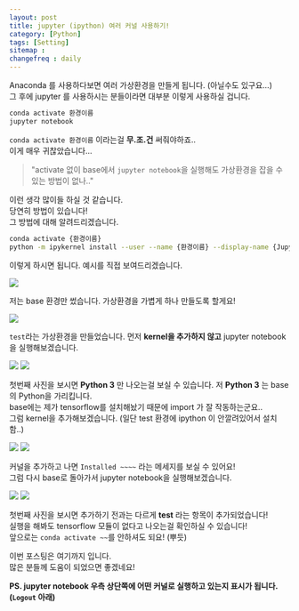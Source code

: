 ```yaml
---
layout: post
title: jupyter (ipython) 여러 커널 사용하기!
category: [Python]
tags: [Setting]
sitemap :
changefreq : daily
---
```


Anaconda 를 사용하다보면 여러 가상환경을 만들게 됩니다. (아닐수도 있구요...)  
그 후에 jupyter 를 사용하시는 분들이라면 대부분 이렇게 사용하실 겁니다.  

``` bash
conda activate 환경이름
jupyter notebook
```

`conda activate 환경이름` 이라는걸 **무.조.건** 써줘야하죠..  
이게 매우 귀찮았습니다...  
> "activate 없이 base에서 `jupyter notebook`을 실행해도 가상환경을 잡을 수 있는 방법이 없나.."   

이런 생각 많이들 하실 것 같습니다.  
당연히 방법이 있습니다!  
그 방법에 대해 알려드리겠습니다.  

``` bash
conda activate {환경이름}
python -m ipykernel install --user --name {환경이름} --display-name {Jupyter에 표시될 이름}
```

이렇게 하시면 됩니다. 예시를 직접 보여드리겠습니다. 

<img src='https://jjerry-k.github.io/public/img/multi_kernel/01.png'>

저는 base 환경만 썼습니다. 가상환경을 가볍게 하나 만들도록 할게요!

<img src='https://jjerry-k.github.io/public/img/multi_kernel/02.png'>

`test`라는 가상환경을 만들었습니다. 먼저 **kernel을 추가하지 않고** jupyter notebook을 실행해보겠습니다.  

<img src='https://jjerry-k.github.io/public/img/multi_kernel/03.png'>
<img src='https://jjerry-k.github.io/public/img/multi_kernel/04.png'>

첫번째 사진을 보시면 **Python 3** 만 나오는걸 보실 수 있습니다. 저 **Python 3** 는 base의 Python을 가리킵니다.  
base에는 제가 tensorflow를 설치해놨기 때문에 import 가 잘 작동하는군요..  
그럼 kernel을 추가해보겠습니다.  (일단 test 환경에 ipython 이 안깔려있어서 설치함..)

<img src='https://jjerry-k.github.io/public/img/multi_kernel/05.png'>
<img src='https://jjerry-k.github.io/public/img/multi_kernel/06.png'>

커널을 추가하고 나면 `Installed ~~~~` 라는 메세지를 보실 수 있어요!  
그럼 다시 base로 돌아가서 jupyter notebook을 실행해보겠습니다.

<img src='https://jjerry-k.github.io/public/img/multi_kernel/07.png'>
<img src='https://jjerry-k.github.io/public/img/multi_kernel/08.png'>

첫번째 사진을 보시면 추가하기 전과는 다르게 **test** 라는 항목이 추가되었습니다!  
실행을 해봐도 tensorflow 모듈이 없다고 나오는걸 확인하실 수 있습니다!  
앞으로는 `conda activate ~~`를 안하셔도 되요! (뿌듯)  


이번 포스팅은 여기까지 입니다.  
많은 분들께 도움이 되었으면 좋겠네요!  

**PS. jupyter notebook 우측 상단쪽에 어떤 커널로 실행하고 있는지 표시가 됩니다.  (`Logout` 아래)** 